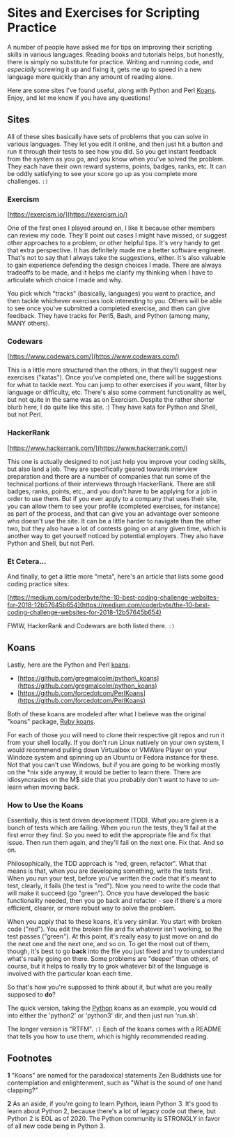 # Sites and Exercises for Scripting Practice

A number of people have asked me for tips on improving their scripting skills in various
languages.  Reading books and tutorials helps, but honestly, there is simply no substitute
for practice.  Writing and running code, and *especially* screwing it up and fixing it,
gets me up to speed in a new language more quickly than any amount of reading alone.

Here are some sites I've found useful, along with Python and Perl [Koans](#footnotes).
Enjoy, and let me know if you have any questions!

## Sites

All of these sites basically have sets of problems that you can solve in various
languages.  They let you edit it online, and then just hit a button and run it through
their tests to see how you did.  So you get instant feedback from the system as you go,
and you know when you've solved the problem.  They each have their own reward systems,
points, badges, ranks, etc.  It can be oddly satisfying to see your score go up as you
complete more challenges.  `:)`


### Exercism

[https://exercism.io/](https://exercism.io/)

One of the first ones I played around on, I like it because other members can review my
code.  They'll point out cases I might have missed, or suggest other approaches to a
problem, or other helpful tips.  It's very handy to get that extra perspective.  It has
definitely made me a better software engineer.  That's not to say that I always take the
suggestions, either.  It's also valuable to gain experience defending the design choices I
made.  There are always tradeoffs to be made, and it helps me clarify my thinking when I
have to articulate which choice I made and why.

You pick which "tracks" (basically, languages) you want to practice, and then tackle
whichever exercises look interesting to you.  Others will be able to see once you've
submitted a completed exercise, and then can give feedback.  They have tracks for Perl5,
Bash, and Python (among many, MANY others).


### Codewars

[https://www.codewars.com/](https://www.codewars.com/)

This is a little more structured than the others, in that they'll suggest new exercises
("katas").  Once you've completed one, there will be suggestions for what to tackle next.
You can jump to other exercises if you want, filter by language or difficulty, etc.
There's also some comment functionality as well, but not quite in the same was as on
Exercism.  Despite the rather shorter blurb here, I do quite like this site.  :)  They
have kata for Python and Shell, but not Perl.


### HackerRank

[https://www.hackerrank.com/](https://www.hackerrank.com/)

This one is actually designed to not just help you improve your coding skills, but also
land a job.  They are specifically geared towards interview preparation and there are a
number of companies that run some of the technical portions of their interviews through
HackerRank.  There are still badges, ranks, points, etc., and you don't have to be
applying for a job in order to use them.  But if you ever apply to a company that uses
their site, you can allow them to see your profile (completed exercises, for instance) as
part of the process, and that can give you an advantage over someone who doesn't use the
site.  It can be a little harder to navigate than the other two, but they also have a lot
of contests going on at any given time, which is another way to get yourself noticed by
potential employers.  They also have Python and Shell, but not Perl.

### Et Cetera...

And finally, to get a little more "meta", here's an article that lists some good
coding practice sites:

[https://medium.com/coderbyte/the-10-best-coding-challenge-websites-for-2018-12b57645b654](https://medium.com/coderbyte/the-10-best-coding-challenge-websites-for-2018-12b57645b654)

FWIW, HackerRank and Codewars are both listed there.  `:)`

## Koans

Lastly, here are the Python and Perl [koans](#footnotes):

* [https://github.com/gregmalcolm/python\_koans](https://github.com/gregmalcolm/python_koans)
* [https://github.com/forcedotcom/PerlKoans](https://github.com/forcedotcom/PerlKoans)

Both of these koans are modeled after what I believe was the original "koans" package,
[Ruby koans](http://rubykoans.com/).  

For each of those you will need to clone their respective git repos and run it from your
shell locally.  If you don't run Linux natively on your own system, I would recommend
pulling down Virtualbox or VMWare Player on your Windoze system and spinning up an Ubuntu
or Fedora instance for these.  Not that you can't use Windows, but if you are going to be
working mostly on the \*nix side anyway, it would be better to learn there.  There are
idiosyncrasies on the M$ side that you probably don't want to have to un-learn when moving
back.

### How to Use the Koans

Essentially, this is test driven development (TDD).  What you are given is a bunch of
tests which are failing.  When you run the tests, they'll fail at the first error they
find.  So you need to edit the appropriate file and fix that issue.  Then run them again,
and they'll fail on the next one.  Fix that.  And so on.

Philosophically, the TDD approach is "red, green, refactor".  What that means is that,
when you are developing something, write the tests first.  When you run your test, before
you've written the code that it's meant to test, clearly, it fails (the test is "red").
Now you need to write the code that will make it succeed (go "green").  Once you have
developed the basic functionality needed, then you go back and refactor - see if there's a
more efficient, clearer, or more robust way to solve the problem.

When you apply that to these koans, it's very similar.  You start with broken code
("red").  You edit the broken file and fix whatever isn't working, so the test passes
("green").  At this point, it's really easy to just move on and do the next one and the
next one, and so on.  To get the most out of them, though, it's best to go **back** into
the file you just fixed and try to understand what's really going on there.  Some problems
are "deeper" than others, of course, but it helps to really try to grok whatever bit of
the language is involved with the particular koan each time.

So that's how you're supposed to think about it, but what are you really supposed to
**do**?

The quick version, taking the [Python](#footnotes) koans as an example, you would cd into either
the 'python2' or 'python3' dir, and then just run 'run.sh'.

The longer version is "RTFM".  `:)`  Each of the koans comes with a README that tells you
how to use them, which is highly recommended reading.


## Footnotes

**1** "Koans" are named for the paradoxical statements Zen Buddhists use for contemplation
and enlightenment, such as "What is the sound of one hand clapping?"

**2** As an aside, if you're going to learn Python, learn Python 3.  It's good to learn
about Python 2, because there's a lot of legacy code out there, but Python 2 is EOL as of
2020.  The Python community is STRONGLY in favor of all new code being in Python 3.

